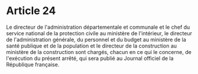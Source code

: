 # Article 24

Le directeur de l'administration départementale et communale et le chef du service national de la protection civile au ministère de l'intérieur, le directeur de l'administration générale, du personnel et du budget au ministère de la santé publique et de la population et le directeur de la construction au ministère de la construction sont chargés, chacun en ce qui le concerne, de l'exécution du présent arrêté, qui sera publié au Journal officiel de la République française.
